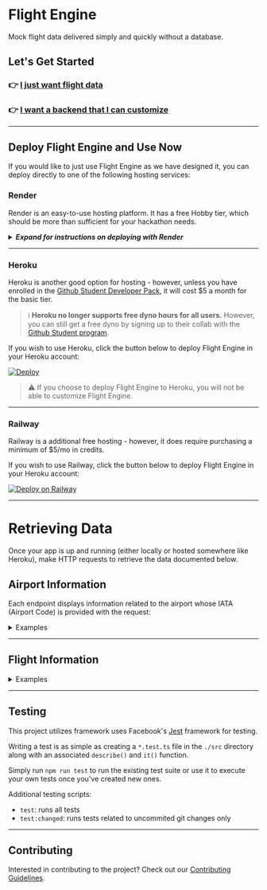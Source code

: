 # Flight Engine

Mock flight data delivered simply and quickly without a database.

## Let's Get Started

### 👉 [I just want flight data](#deploy-flight-engine-and-use-now)

### 👉 [I want a backend that I can customize](./docs/LOCAL_DEVELOPMENT.MD)

---

## Deploy Flight Engine and Use Now

If you would like to just use Flight Engine as we have designed it, you can deploy directly to one of the following hosting services:

### Render
Render is an easy-to-use hosting platform. It has a free Hobby tier, which should be more than sufficient for your hackathon needs.

<details><summary> <b><i>Expand for instructions on deploying with Render</i></b> </summary>

To get started, [create an account](https://dashboard.render.com/register) on Render, or log in with another account such as Google or Github.

After creating an account, use the dashboard to create a new "Web Service". It should open up a form for you to fill out. (*Click [this link](https://dashboard.render.com/web/new) if you have trouble getting to it*)

#### **Fill out Details**

For the `Source Code` option, select the `Public Git Repository` option and then paste the following into the url field: 
```
https://github.com/AmericanAirlines/Flight-Engine
```

Then click `Connect`. Render will then auto-populate some fields after inspecting the repo you provided.

In the new fields that appear, change the following:
- `Build Command` ➡️ Change to:
    ```
    npm install && npm run build
    ```
- `Instance Type` ➡️ Select the Free option.

Finally, click `Deploy Web Service`, and you should be up and running in a few minutes! Render will generate a URL where you can reach your app.
</details>

---

### Heroku
Heroku is another good option for hosting - however, unless you have enrolled in the [Github Student Developer Pack](https://education.github.com/discount_requests/application?type=student), it will cost $5 a month for the basic tier.
> :information_source: **Heroku no longer supports free dyno hours for all users.** However, you can still get a free dyno by signing up to their collab with the [Github Student program](https://www.heroku.com/github-students/signup).

If you wish to use Heroku, click the button below to deploy Flight Engine in your Heroku account:

[![Deploy](https://www.herokucdn.com/deploy/button.svg)](https://heroku.com/deploy?template=https://github.com/AmericanAirlines/Flight-Engine)


> :warning: If you choose to deploy Flight Engine to Heroku, you will not be able to customize Flight Engine.

---

### Railway

Railway is a additional free hosting - however, it does require purchasing a minimum of $5/mo in credits.

If you wish to use Railway, click the button below to deploy Flight Engine in your Heroku account:

[![Deploy on Railway](https://railway.com/button.svg)](https://railway.com/template/2N2RdE?referralCode=IQmKrJ)

---

# Retrieving Data

Once your app is up and running (either locally or hosted somewhere like Heroku), make HTTP requests to retrieve the data documented below.

## Airport Information

Each endpoint displays information related to the airport whose IATA (Airport Code) is provided with the request:

<details><summary> Examples </summary>

### **Get the details of a given airport by its IATA (Airport Code)**

**URL** : `/airports?code=<IATA-CODE>`

**Method**: `GET`

**Auth required**: No

**Permissions required**: None

**Success Response**:

**Code**: `200 OK`

**Respones**

```json
{
  "code": "DFW",
  "city": "Dallas-Fort Worth",
  "timezone": "America/Chicago",
  "location": {
    "latitude": 32.8998,
    "longitude": 97.0403
  }
}
```

## 404 Response

```html
Airport not found
```

## Malformed Request Response

```html
Please enter a valid flight code i.e. DFW, GSO, ATL...
```

### **Get the details of all supported airports**

**URL** : `/airports/all`

**Method**: `GET`

**Auth required**: No

**Permissions required**: None

**Success Response**:

**Code**: `200 OK`

**Respones**

```json
[
  {
    "code": "DFW",
    "city": "Dallas-Fort Worth",
    "timezone": "America/Chicago",
    "location": {
      "latitude": 32.8998,
      "longitude": 97.0403
    }
  },
  {
    "code": "JFK",
    "city": "New York City",
    "timezone": "America/New_York",
    "location": {
      "latitude": 40.6413,
      "longitude": 73.7781
    }
  }
  //...
]
```

</details>

---

## Flight Information

<details><summary> Examples </summary>

Get the details of a given airport by its IATA (Airport Code)

## Default Request

**URL** : `/flights?date=YYYY-MM-DD`

**Method**: `GET`

**Auth required**: No

**Permissions required**: None

### <a id="default-success-response"></a> Success Response

**Code**: `200 OK`

```json
[
  {
    "flightNumber": "0978",
    "origin": {
      "code": "DFW",
      "city": "Dallas-Fort Worth",
      "timezone": "America/Chicago",
      "location": {
        "latitude": 32.8998,
        "longitude": 97.0403
      }
    },
    "destination": {
      "code": "PHL",
      "city": "Philadelphia",
      "timezone": "America/New_York",
      "location": {
        "latitude": 39.8729,
        "longitude": -75.2437
      }
    },
    "distance": 7393,
    "duration": {
      "locale": "18h 36m",
      "hours": 18,
      "minutes": 36
    },
    "departureTime": "2017-08-29T02:36:00.000-05:00",
    "arrivalTime": "2017-08-29T22:12:00.000-04:00",
    "aircraft": {
      "model": "321",
      "passengerCapacity": {
        "total": 181,
        "main": 165,
        "first": 16
      },
      "speed": 400
    }
  },
  "..."
]
```

---

## Flight Record From Specified Airport Destination Request

Will display flights filtered by airport destination

**URL** : `/flights?date=YYYY-MM-DD&destination=<IATA-CODE>`

**Method**: `GET`

**Auth required**: No

**Permissions required**: None

### <a id="desitnation-success-response"></a> Success Response

**Code**: `200 OK`

**Examples**

<details><summary> Flights by Destination</summary>

**Sample Endpoint** : `/flights?date=YYYY-MM-DD&destination=GSO`

```json
[
  {
    "flightNumber": "8124",
    "origin": {
      "code": "DFW",
      "city": "Dallas-Fort Worth",
      "timezone": "America/Chicago",
      "location": {
        "latitude": 32.8998,
        "longitude": 97.0403
      }
    },
    "destination": {
      "code": "GSO",
      "city": "Greensboro",
      "timezone": "America/New_York",
      "location": {
        "latitude": 36.0726,
        "longitude": -79.792
      }
    },
    "distance": 7675,
    "duration": {
      "locale": "21h 46m",
      "hours": 21,
      "minutes": 46
    },
    "departureTime": "2021-08-29T05:10:00.000-05:00",
    "arrivalTime": "2021-08-30T03:56:00.000-04:00",
    "aircraft": {
      "model": "757",
      "passengerCapacity": {
        "total": 176,
        "main": 160,
        "first": 16
      },
      "speed": 380
    }
  },
  {
    "flightNumber": "1643",
    "origin": {
      "code": "DFW",
      "city": "Dallas-Fort Worth",
      "timezone": "America/Chicago",
      "location": {
        "latitude": 32.8998,
        "longitude": 97.0403
      }
    },
    "destination": {
      "code": "GSO",
      "city": "Greensboro",
      "timezone": "America/New_York",
      "location": {
        "latitude": 36.0726,
        "longitude": -79.792
      }
    },
    "distance": 7675,
    "duration": {
      "locale": "20h 50m",
      "hours": 20,
      "minutes": 50
    },
    "departureTime": "2021-08-29T09:25:00.000-05:00",
    "arrivalTime": "2021-08-30T07:15:00.000-04:00",
    "aircraft": {
      "model": "321",
      "passengerCapacity": {
        "total": 181,
        "main": 165,
        "first": 16
      },
      "speed": 400
    }
  },
  "..."
]
```

</details>

---

## Flight Record From Specified Airport Origin Request

Will display flights filtered by airport destination

**URL** : `/flights?date=YYYY-MM-DD&origin=IATA-CODE`

**Method**: `GET`

**Auth required**: No

**Permissions required**: None

### <a id="origin-success-response"></a> Success Response

**Code**: `200 OK`

**Examples**

<details><summary> Flights by Origin</summary>
<p>

**Sample Endpoint** : `/flights?date=YYYY-MM-DD&origin=PHL`

```json
[
  {
    "flightNumber": "0216",
    "origin": {
      "code": "PHL",
      "city": "Philadelphia",
      "timezone": "America/New_York",
      "location": {
        "latitude": 39.8729,
        "longitude": -75.2437
      }
    },
    "destination": {
      "code": "SAN",
      "city": "San Diego",
      "timezone": "America/Los_Angeles",
      "location": {
        "latitude": 32.7338,
        "longitude": -117.1933
      }
    },
    "distance": 2368,
    "duration": {
      "locale": "6h 38m",
      "hours": 6,
      "minutes": 38
    },
    "departureTime": "2021-08-29T02:18:00.000-04:00",
    "arrivalTime": "2021-08-29T05:56:00.000-07:00",
    "aircraft": {
      "model": "757",
      "passengerCapacity": {
        "total": 176,
        "main": 160,
        "first": 16
      },
      "speed": 380
    }
  },
  {
    "flightNumber": "3815",
    "origin": {
      "code": "PHL",
      "city": "Philadelphia",
      "timezone": "America/New_York",
      "location": {
        "latitude": 39.8729,
        "longitude": -75.2437
      }
    },
    "destination": {
      "code": "SAN",
      "city": "San Diego",
      "timezone": "America/Los_Angeles",
      "location": {
        "latitude": 32.7338,
        "longitude": -117.1933
      }
    },
    "distance": 2368,
    "duration": {
      "locale": "6h 1m",
      "hours": 6,
      "minutes": 1
    },
    "departureTime": "2021-08-29T03:48:00.000-04:00",
    "arrivalTime": "2021-08-29T06:49:00.000-07:00",
    "aircraft": {
      "model": "738",
      "passengerCapacity": {
        "total": 160,
        "main": 144,
        "first": 16
      },
      "speed": 400
    }
  },
  "..."
]
```

</p>
</details>

---
## Flight Record For Specific Flight Number Request

Will display flights filtered by flight number

**URL** : `/flights?date=YYYY-MM-DD&flightNumber=<flight_number>`

**Method**: `GET`

**Auth required**: No

**Permissions required**: None

### <a id="origin-success-response"></a> Success Response

**Code**: `200 OK`

**Examples**

<details><summary> Flights by Number</summary>
<p>

**Sample Endpoint** : `/flights?date=YYYY-MM-DD&flightNumber=4211`

```json
[
  {
    "flightNumber": "4211",
    "origin": {
      "code": "DFW",
      "city": "Dallas-Fort Worth",
      "timezone": "America/Chicago",
      "location": {
        "latitude": 32.8998,
        "longitude": -97.0403
      }
    },
    "destination": {
      "code": "PHL",
      "city": "Philadelphia",
      "timezone": "America/New_York",
      "location": {
        "latitude": 39.8729,
        "longitude": -75.2437
      }
    },
    "distance": 1302,
    "duration": {
      "locale": "3h 28m",
      "hours": 3,
      "minutes": 28
    },
    "departureTime": "2024-01-26T02:37:32.307-06:00",
    "arrivalTime": "2024-01-26T07:05:32.307-05:00",
    "aircraft": {
      "model": "757",
      "passengerCapacity": {
        "total": 176,
        "main": 160,
        "first": 16
      },
      "speed": 380
    }
  },
  {
    "flightNumber": "4211",
    "origin": {
      "code": "GSO",
      "city": "Greensboro",
      "timezone": "America/New_York",
      "location": {
        "latitude": 36.0726,
        "longitude": -79.792
      }
    },
    "destination": {
      "code": "TPA",
      "city": "Tampa",
      "timezone": "America/New_York",
      "location": {
        "latitude": 36.1043,
        "longitude": -79.935
      }
    },
    "distance": 8,
    "duration": {
      "locale": "0h 1m",
      "hours": 0,
      "minutes": 1
    },
    "departureTime": "2024-01-26T16:33:51.420-05:00",
    "arrivalTime": "2024-01-26T16:34:51.420-05:00",
    "aircraft": {
      "model": "757",
      "passengerCapacity": {
        "total": 176,
        "main": 160,
        "first": 16
      },
      "speed": 380
    }
  }
]
```

</p>
</details>

---

## Malformed Request Response

```html
'date' value (2017-08-299) is malformed; 'date' must use the following format: YYYY-MM-DD
```

## Missing Date Response

```html
'date' is a required parameter and must use the following format: YYYY-MM-DD
```

</details>

---

## Testing

This project utilizes framework uses Facebook's [Jest](https://facebook.github.io/jest/) framework for testing.

Writing a test is as simple as creating a `*.test.ts` file in the `./src` directory along with an associated `describe()` and `it()` function.

Simply run `npm run test` to run the existing test suite or use it to execute your own tests once you've created new ones.

Additional testing scripts:

- `test`: runs all tests
- `test:changed`: runs tests related to uncommited git changes only

---

## Contributing

Interested in contributing to the project? Check out our [Contributing Guidelines](.github/CONTRIBUTING.md).
